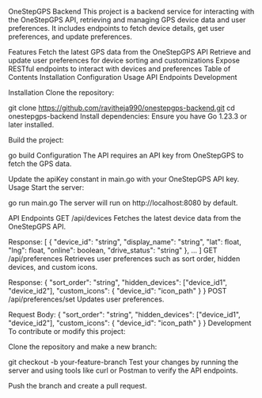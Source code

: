 OneStepGPS Backend
This project is a backend service for interacting with the OneStepGPS API, retrieving and managing GPS device data and user preferences. It includes endpoints to fetch device details, get user preferences, and update preferences.

Features
Fetch the latest GPS data from the OneStepGPS API
Retrieve and update user preferences for device sorting and customizations
Expose RESTful endpoints to interact with devices and preferences
Table of Contents
Installation
Configuration
Usage
API Endpoints
Development

Installation
Clone the repository:

git clone https://github.com/ravitheja990/onestepgps-backend.git
cd onestepgps-backend
Install dependencies: Ensure you have Go 1.23.3 or later installed.

Build the project:

go build
Configuration
The API requires an API key from OneStepGPS to fetch the GPS data.

Update the apiKey constant in main.go with your OneStepGPS API key.
Usage
Start the server:

go run main.go
The server will run on http://localhost:8080 by default.

API Endpoints
GET /api/devices
Fetches the latest device data from the OneStepGPS API.

Response:
[
  {
    "device_id": "string",
    "display_name": "string",
    "lat": float,
    "lng": float,
    "online": boolean,
    "drive_status": "string"
  },
  ...
]
GET /api/preferences
Retrieves user preferences such as sort order, hidden devices, and custom icons.

Response:
{
  "sort_order": "string",
  "hidden_devices": ["device_id1", "device_id2"],
  "custom_icons": {
    "device_id": "icon_path"
  }
}
POST /api/preferences/set
Updates user preferences.

Request Body:
{
  "sort_order": "string",
  "hidden_devices": ["device_id1", "device_id2"],
  "custom_icons": {
    "device_id": "icon_path"
  }
}
Development
To contribute or modify this project:

Clone the repository and make a new branch:

git checkout -b your-feature-branch
Test your changes by running the server and using tools like curl or Postman to verify the API endpoints.

Push the branch and create a pull request.
